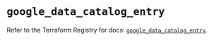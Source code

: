 # `google_data_catalog_entry`

Refer to the Terraform Registry for docs: [`google_data_catalog_entry`](https://registry.terraform.io/providers/hashicorp/google/6.48.0/docs/resources/data_catalog_entry).
